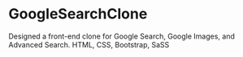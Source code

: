 # GoogleSearchClone
Designed a front-end clone for Google Search, Google Images, and Advanced Search.
HTML, CSS, Bootstrap, SaSS
